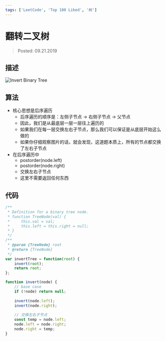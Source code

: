 ```yaml
---
tags: ['LeetCode', 'Top 100 Liked', '树']
---
```


# 翻转二叉树

> Posted: 09.21.2019

<Tag />

## 描述

![Invert Binary Tree](/invertBT.png)

## 算法

- 核心思想是后序遍历
  - 后序遍历的顺序是：左侧子节点 -> 右侧子节点 -> 父节点
  - 因此，我们是从最底层一层一层往上遍历的
  - 如果我们在每一层交换左右子节点，那么我们可以保证是从底层开始这么做的
  - 如果你仔细观察图片的话，就会发现，这道题本质上，所有的节点都交换了左右子节点
- 在后序遍历中
  - postorder(node.left)
  - postorder(node.right)
  - 交换左右子节点
  - 这里不需要返回任何东西

## 代码

```javascript
/**
 * Definition for a binary tree node.
 * function TreeNode(val) {
 *     this.val = val;
 *     this.left = this.right = null;
 * }
 */
/**
 * @param {TreeNode} root
 * @return {TreeNode}
 */
var invertTree = function(root) {
    invert(root);
    return root;
};

function invert(node) {
    // base case
    if (!node) return null;
    
    invert(node.left);
    invert(node.right);
    
    // 交换左右子节点
    const temp = node.left;
    node.left = node.right;
    node.right = temp;
}
```

<Disqus />